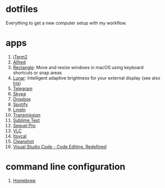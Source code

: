 # dotfiles
Everything to get a new computer setup with my workflow.

# apps

1. [iTerm2](https://www.iterm2.com/downloads.html)
2. [Alfred](https://www.alfredapp.com/)
3. [Rectangle](https://rectangleapp.com/): Move and resize windows in macOS using keyboard shortcuts or snap areas
4. [Lunar](https://lunar.fyi/): Intelligent adaptive brightness for your external display (see also [Iris](https://iristech.co/))
5. [Telegram](https://macos.telegram.org/)
6. [Skype](https://www.skype.com/en/download-skype/skype-for-mac/downloading/)
7. [Dropbox](https://www.dropbox.com/downloading?src=index)
8. [Spotify](https://www.spotify.com/us/download/mac/)
9. [LineIn](https://rogueamoeba.com/freebies/)
10. [Transmission](https://transmissionbt.com/download/)
11. [Sublime Text](https://www.sublimetext.com/3)
12. [Sequel Pro](https://www.sequelpro.com/)
13. [VLC](https://www.videolan.org/vlc/)
14. [Itsycal](https://www.mowglii.com/itsycal/)
15. [Cleanshot](https://getcleanshot.com/)
16. [Visual Studio Code - Code Editing. Redefined](https://code.visualstudio.com/)

# command line configuration

1. [Homebrew](/homebrew.md)
